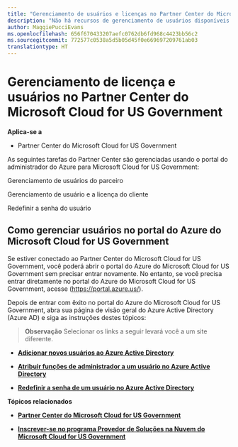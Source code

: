 ```yaml
---
title: "Gerenciamento de usuários e licenças no Partner Center do Microsoft Cloud for US Government | Partner Center do Microsoft Cloud for US Government"
description: "Não há recursos de gerenciamento de usuários disponíveis no Partner Center do Microsoft Cloud for US Government para atender aos requisitos nacionais, regionais e específicos do setor que regem a coleta e o uso de dados das pessoas. Em vez disso, adicione e gerencie usuários no portal do Azure do Microsoft Cloud for US Government."
author: MaggiePucciEvans
ms.openlocfilehash: 656f670433207aefc0762db6fd968c4423bb56c2
ms.sourcegitcommit: 772577c0538a5d5b05d45f0e669697209761ab03
translationtype: HT
---
```

# <a name="user-and-license-management-in-partner-center-for-microsoft-cloud-for-us-government"></a>Gerenciamento de licença e usuários no Partner Center do Microsoft Cloud for US Government

**Aplica-se a**

-  Partner Center do Microsoft Cloud for US Government

As seguintes tarefas do Partner Center são gerenciadas usando o portal do administrador do Azure para Microsoft Cloud for US Government:

Gerenciamento de usuários do parceiro

Gerenciamento de usuário e a licença do cliente

Redefinir a senha do usuário

## <a name="how-to-manage-users-in-the-azure-portal-for-microsoft-cloud-for-us-government"></a>Como gerenciar usuários no portal do Azure do Microsoft Cloud for US Government

Se estiver conectado ao Partner Center do Microsoft Cloud for US Government, você poderá abrir o portal do Azure do Microsoft Cloud for US Government sem precisar entrar novamente. No entanto, se você precisa entrar diretamente no portal do Azure do Microsoft Cloud for US Government, acesse (https://portal.azure.us/). 

Depois de entrar com êxito no portal do Azure do Microsoft Cloud for US Government, abra sua página de visão geral do Azure Active Directory (Azure AD) e siga as instruções destes tópicos:

>**Observação**
 Selecionar os links a seguir levará você a um site diferente. 

-  [**Adicionar novos usuários ao Azure Active Directory**](https://docs.microsoft.com/azure/active-directory/active-directory-users-create-azure-portal)

-  [**Atribuir funções de administrador a um usuário no Azure Active Directory**](https://docs.microsoft.com/azure/active-directory/active-directory-users-assign-role-azure-portal)

-  [**Redefinir a senha de um usuário no Azure Active Directory**](https://docs.microsoft.com/azure/active-directory/active-directory-users-reset-password-azure-portal)

**Tópicos relacionados**

-  [**Partner Center do Microsoft Cloud for US Government**](partner-center-for-microsoft-us-govt-cloud.md)

-  [**Inscrever-se no programa Provedor de Soluções na Nuvem do Microsoft Cloud for US Government**](enroll-in-csp-for-microsoft-us-govt-cloud.md)
